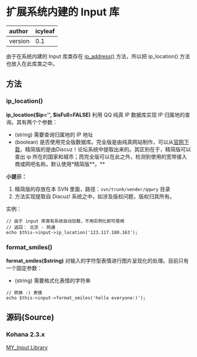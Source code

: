 # 扩展系统内建的 Input 库 #

| author | icyleaf|
|:-------|:-------|
| version | 0.1    |

由于在系统内建的 Input 库类存在 [ip\_address()](http://khnfans.cn/docs/libraries/input#ip_address) 方法，所以把 ip\_location() 方法也放入在此库类之中。

## 方法 ##

### ip\_location() ###

**ip\_location($ip='', $isFull=FALSE)** 利用 QQ 纯真 IP 数据库实现 IP 归属地的查询。其有两个个参数：

  * (string) 需要查询归属地的 IP 地址
  * (boolean) 是否使用完全版数据库。完全版是由纯真网站制作，可以从[官网下载](http://update.cz88.Net/soft/qqwry.rar)，精简版的是由Discuz！论坛系统中提取出来的。其区别在于，精简版可以查出 ip 所在的国家和城市；而完全版可以在此之外，检测到使用的宽带接入商或网吧名称。默认使用\*精简版**。**

**小提示：**
  1. 精简版的存放在本 SVN 里面，路径：`svn/trunk/vender/qqwry` 目录
  1. 方法实现提取自 Discuz! 系统之中，如涉及版权问题，版权归其所有。

实例：
```
// 由于 input 库类有系统自动加载，不用实例化即可使用
// 返回： 北京 - 网通
echo $this->input->ip_location('123.117.180.163');
```

### format\_smiles() ###

**format\_smiles($string)** 对输入的字符型表情进行图片呈现化的处理。目前只有一个固定参数：

  * (string) 需要格式化表情的字符串

```
// 转换 :) 表情
echo $this->input->format_smiles('hello everyone:)');
```

## 源码(Source) ##

### Kohana 2.3.x ###
[MY\_Input Library](http://code.google.com/p/kohana-fans-cn/source/browse/trunk/2.3.x/libraries/MY_Input.php)